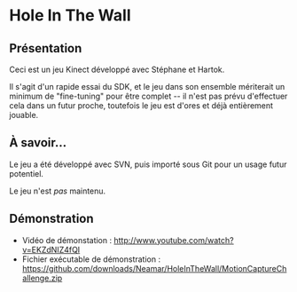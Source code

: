 Hole In The Wall
================

Présentation
------------

Ceci est un jeu Kinect développé avec Stéphane et Hartok.

Il s'agit d'un rapide essai du SDK, et le jeu dans son ensemble mériterait un minimum de "fine-tuning" pour être complet -- il n'est pas prévu d'effectuer cela dans un futur proche, toutefois le jeu est d'ores et déjà entièrement jouable.

À savoir...
------------
Le jeu a été développé avec SVN, puis importé sous Git pour un usage futur potentiel.

Le jeu n'est *pas* maintenu.

Démonstration
-------------
* Vidéo de démonstation : http://www.youtube.com/watch?v=EKZdNIZ4fQI
* Fichier exécutable de démonstration : https://github.com/downloads/Neamar/HoleInTheWall/MotionCaptureChallenge.zip
